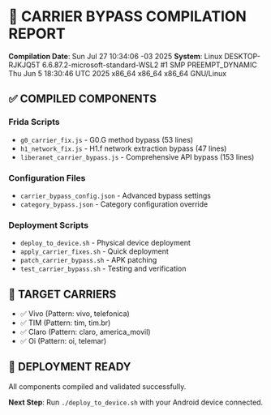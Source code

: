 # 🎯 CARRIER BYPASS COMPILATION REPORT

**Compilation Date**: Sun Jul 27 10:34:06 -03 2025
**System**: Linux DESKTOP-RJKJQ5T 6.6.87.2-microsoft-standard-WSL2 #1 SMP PREEMPT_DYNAMIC Thu Jun  5 18:30:46 UTC 2025 x86_64 x86_64 x86_64 GNU/Linux

## ✅ COMPILED COMPONENTS

### Frida Scripts
- `g0_carrier_fix.js` - G0.G method bypass (53 lines)
- `h1_network_fix.js` - H1.f network extraction bypass (47 lines)  
- `liberanet_carrier_bypass.js` - Comprehensive API bypass (153 lines)

### Configuration Files
- `carrier_bypass_config.json` - Advanced bypass settings
- `category_bypass.json` - Category configuration override

### Deployment Scripts
- `deploy_to_device.sh` - Physical device deployment
- `apply_carrier_fixes.sh` - Quick deployment
- `patch_carrier_bypass.sh` - APK patching
- `test_carrier_bypass.sh` - Testing and verification

## 🎯 TARGET CARRIERS
- ✅ Vivo (Pattern: vivo, telefonica)
- ✅ TIM (Pattern: tim, tim.br)
- ✅ Claro (Pattern: claro, america_movil)  
- ✅ Oi (Pattern: oi, telemar)

## 🚀 DEPLOYMENT READY
All components compiled and validated successfully.

**Next Step**: Run `./deploy_to_device.sh` with your Android device connected.
